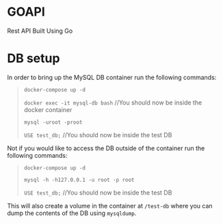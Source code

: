 # GOAPI
Rest API Built Using Go

# DB setup 

In order to bring up the MySQL DB container run the following commands:

> `docker-compose up -d`
> 
> `docker exec -it mysql-db bash` //You should now be inside the docker container
> 
> `mysql -uroot -proot`
> 
> `USE test_db;` //You should now be inside the test DB
> 

Not if you would like to access the DB outside of the container run the following commands:

> `docker-compose up -d`
> 
> `mysql -h -h127.0.0.1 -u root -p root`
> 
> `USE test_db;` //You should now be inside the test DB
> 

This will also create a volume in the container at `/test-db` where you can dump the contents of the DB using `mysqldump`.
